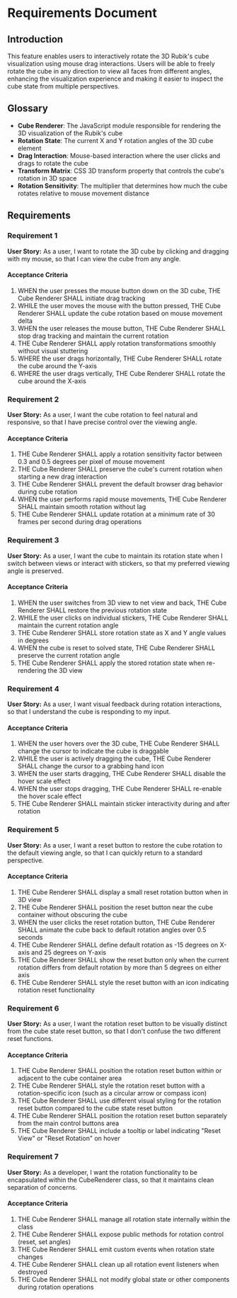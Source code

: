 # Requirements Document

## Introduction

This feature enables users to interactively rotate the 3D Rubik's cube visualization using mouse drag interactions. Users will be able to freely rotate the cube in any direction to view all faces from different angles, enhancing the visualization experience and making it easier to inspect the cube state from multiple perspectives.

## Glossary

- **Cube Renderer**: The JavaScript module responsible for rendering the 3D visualization of the Rubik's cube
- **Rotation State**: The current X and Y rotation angles of the 3D cube element
- **Drag Interaction**: Mouse-based interaction where the user clicks and drags to rotate the cube
- **Transform Matrix**: CSS 3D transform property that controls the cube's rotation in 3D space
- **Rotation Sensitivity**: The multiplier that determines how much the cube rotates relative to mouse movement distance

## Requirements

### Requirement 1

**User Story:** As a user, I want to rotate the 3D cube by clicking and dragging with my mouse, so that I can view the cube from any angle.

#### Acceptance Criteria

1. WHEN the user presses the mouse button down on the 3D cube, THE Cube Renderer SHALL initiate drag tracking
2. WHILE the user moves the mouse with the button pressed, THE Cube Renderer SHALL update the cube rotation based on mouse movement delta
3. WHEN the user releases the mouse button, THE Cube Renderer SHALL stop drag tracking and maintain the current rotation
4. THE Cube Renderer SHALL apply rotation transformations smoothly without visual stuttering
5. WHERE the user drags horizontally, THE Cube Renderer SHALL rotate the cube around the Y-axis
6. WHERE the user drags vertically, THE Cube Renderer SHALL rotate the cube around the X-axis

### Requirement 2

**User Story:** As a user, I want the cube rotation to feel natural and responsive, so that I have precise control over the viewing angle.

#### Acceptance Criteria

1. THE Cube Renderer SHALL apply a rotation sensitivity factor between 0.3 and 0.5 degrees per pixel of mouse movement
2. THE Cube Renderer SHALL preserve the cube's current rotation when starting a new drag interaction
3. THE Cube Renderer SHALL prevent the default browser drag behavior during cube rotation
4. WHEN the user performs rapid mouse movements, THE Cube Renderer SHALL maintain smooth rotation without lag
5. THE Cube Renderer SHALL update rotation at a minimum rate of 30 frames per second during drag operations

### Requirement 3

**User Story:** As a user, I want the cube to maintain its rotation state when I switch between views or interact with stickers, so that my preferred viewing angle is preserved.

#### Acceptance Criteria

1. WHEN the user switches from 3D view to net view and back, THE Cube Renderer SHALL restore the previous rotation state
2. WHILE the user clicks on individual stickers, THE Cube Renderer SHALL maintain the current rotation angle
3. THE Cube Renderer SHALL store rotation state as X and Y angle values in degrees
4. WHEN the cube is reset to solved state, THE Cube Renderer SHALL preserve the current rotation angle
5. THE Cube Renderer SHALL apply the stored rotation state when re-rendering the 3D view

### Requirement 4

**User Story:** As a user, I want visual feedback during rotation interactions, so that I understand the cube is responding to my input.

#### Acceptance Criteria

1. WHEN the user hovers over the 3D cube, THE Cube Renderer SHALL change the cursor to indicate the cube is draggable
2. WHILE the user is actively dragging the cube, THE Cube Renderer SHALL change the cursor to a grabbing hand icon
3. WHEN the user starts dragging, THE Cube Renderer SHALL disable the hover scale effect
4. WHEN the user stops dragging, THE Cube Renderer SHALL re-enable the hover scale effect
5. THE Cube Renderer SHALL maintain sticker interactivity during and after rotation

### Requirement 5

**User Story:** As a user, I want a reset button to restore the cube rotation to the default viewing angle, so that I can quickly return to a standard perspective.

#### Acceptance Criteria

1. THE Cube Renderer SHALL display a small reset rotation button when in 3D view
2. THE Cube Renderer SHALL position the reset button near the cube container without obscuring the cube
3. WHEN the user clicks the reset rotation button, THE Cube Renderer SHALL animate the cube back to default rotation angles over 0.5 seconds
4. THE Cube Renderer SHALL define default rotation as -15 degrees on X-axis and 25 degrees on Y-axis
5. THE Cube Renderer SHALL show the reset button only when the current rotation differs from default rotation by more than 5 degrees on either axis
6. THE Cube Renderer SHALL style the reset button with an icon indicating rotation reset functionality

### Requirement 6

**User Story:** As a user, I want the rotation reset button to be visually distinct from the cube state reset button, so that I don't confuse the two different reset functions.

#### Acceptance Criteria

1. THE Cube Renderer SHALL position the rotation reset button within or adjacent to the cube container area
2. THE Cube Renderer SHALL style the rotation reset button with a rotation-specific icon (such as a circular arrow or compass icon)
3. THE Cube Renderer SHALL use different visual styling for the rotation reset button compared to the cube state reset button
4. THE Cube Renderer SHALL position the rotation reset button separately from the main control buttons area
5. THE Cube Renderer SHALL include a tooltip or label indicating "Reset View" or "Reset Rotation" on hover

### Requirement 7

**User Story:** As a developer, I want the rotation functionality to be encapsulated within the CubeRenderer class, so that it maintains clean separation of concerns.

#### Acceptance Criteria

1. THE Cube Renderer SHALL manage all rotation state internally within the class
2. THE Cube Renderer SHALL expose public methods for rotation control (reset, set angles)
3. THE Cube Renderer SHALL emit custom events when rotation state changes
4. THE Cube Renderer SHALL clean up all rotation event listeners when destroyed
5. THE Cube Renderer SHALL not modify global state or other components during rotation operations
